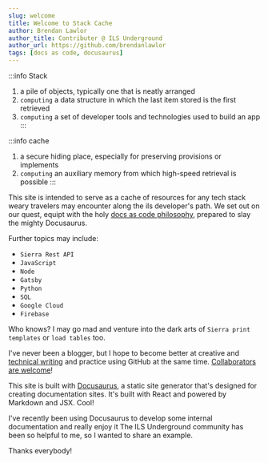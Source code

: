 ```yaml
---
slug: welcome
title: Welcome to Stack Cache
author: Brendan Lawlor
author_title: Contributer @ ILS Underground
author_url: https://github.com/brendanlawlor
tags: [docs as code, docusaurus]
---
```


:::info Stack
1. a pile of objects, typically one that is neatly arranged
2. ```computing``` a data structure in which the last item stored is the first retrieved
3. ```computing``` a set of developer tools and technologies used to build an app
:::

:::info cache
1. a secure hiding place, especially for preserving provisions or implements
2. ```computing``` an auxiliary memory from which high-speed retrieval is possible
:::

This site is intended to serve as a cache of resources for any tech stack weary travelers may encounter along the ils developer's path. We set out on our quest, equipt with the holy [docs as code philosophy](https://www.writethedocs.org/guide/docs-as-code/), prepared to slay the mighty Docusaurus. 

Further topics may include: 
- ```Sierra Rest API```
- ```JavaScript``` 
- ```Node``` 
- ```Gatsby``` 
- ```Python```
- ```SQL```
- ```Google Cloud```
- ```Firebase``` 

Who knows? I may go mad and venture into the dark arts of ```Sierra print templates``` or ```load tables``` too.

I've never been a blogger, but I hope to become better at creative and [technical writing](https://developers.google.com/tech-writing) and practice using GitHub at the same time. [Collaborators are welcome](./docs/getting-started/contribute)! 

This site is built with [Docusaurus](https://docusaurus.io/), a static site generator that's designed for creating documentation sites. It's built with React and powered by Markdown and JSX. Cool!

I've recently been using Docusaurus to develop some internal documentation and really enjoy it The ILS Underground community has been so helpful to me, so I wanted to share an example.

Thanks everybody!
